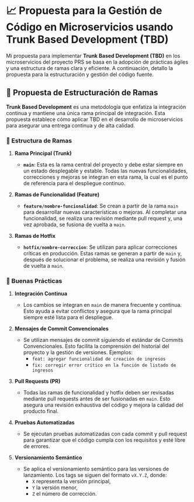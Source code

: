 # 📈 Propuesta para la Gestión de Código en Microservicios usando Trunk Based Development (TBD)

Mi propuesta para implementar **Trunk Based Development (TBD)** en los microservicios del proyecto PRS se basa en la adopción de prácticas ágiles y una estructura de ramas clara y eficiente. A continuación, detallo la propuesta para la estructuración y gestión del código fuente.

## 🌳 Propuesta de Estructuración de Ramas

**Trunk Based Development** es una metodología que enfatiza la integración continua y mantiene una única rama principal de integración. Esta propuesta establece cómo aplicar TBD en el desarrollo de microservicios para asegurar una entrega continua y de alta calidad.

### 🌟 Estructura de Ramas

1. **Rama Principal (Trunk)**
   - **`main`**: Esta es la rama central del proyecto y debe estar siempre en un estado desplegable y estable. Todas las nuevas funcionalidades, correcciones y mejoras se integran en esta rama, la cual es el punto de referencia para el despliegue continuo.

2. **Ramas de Funcionalidad (Feature)**
   - **`feature/nombre-funcionalidad`**: Se crean a partir de la rama `main` para desarrollar nuevas características o mejoras. Al completar una funcionalidad, se realiza una revisión mediante pull request y, una vez aprobada, se fusiona de vuelta a `main`.

3. **Ramas de Hotfix**
   - **`hotfix/nombre-correccion`**: Se utilizan para aplicar correcciones críticas en producción. Estas ramas se generan a partir de `main` y, después de solucionar el problema, se realiza una revisión y fusión de vuelta a `main`.

### 📜 Buenas Prácticas

1. **Integración Continua**
   - Los cambios se integran en `main` de manera frecuente y continua. Esto ayuda a evitar conflictos y asegura que la rama principal siempre esté lista para el despliegue.

2. **Mensajes de Commit Convencionales**
   - Se utilizan mensajes de commit siguiendo el estándar de Commits Convencionales. Esto facilita la comprensión del historial del proyecto y la gestión de versiones. Ejemplos:
     - `feat: agregar funcionalidad de creación de ingresos`
     - `fix: corregir error crítico en la función de listado de ingresos`

3. **Pull Requests (PR)**
   - Todas las ramas de funcionalidad y hotfix deben ser revisadas mediante pull requests antes de ser fusionadas en `main`. Esto asegura una revisión exhaustiva del código y mejora la calidad del producto final.

4. **Pruebas Automatizadas**
   - Se ejecutan pruebas automatizadas con cada commit y pull request para garantizar que el código cumpla con los requisitos y esté libre de errores.

5. **Versionamiento Semántico**
   - Se aplica el versionamiento semántico para las versiones de lanzamiento. Los tags se siguen del formato `vX.Y.Z`, donde:
     - `X` representa la versión principal,
     - `Y` la versión menor,
     - `Z` el número de corrección.
